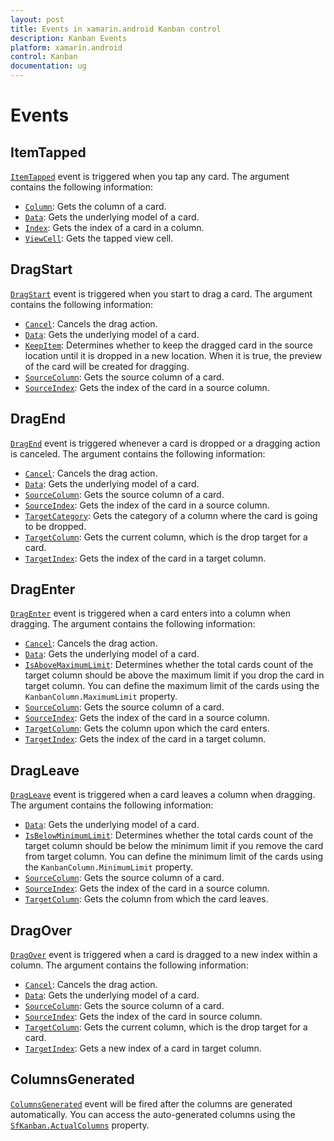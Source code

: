 ```yaml
---
layout: post
title: Events in xamarin.android Kanban control
description: Kanban Events
platform: xamarin.android
control: Kanban
documentation: ug
---
```


# Events

## ItemTapped

[`ItemTapped`](https://help.syncfusion.com/cr/xamarin-android/Syncfusion.SfKanban.Android.SfKanban.html) event is triggered when you tap any card. The argument contains the following information:

* [`Column`](https://help.syncfusion.com/cr/xamarin-android/Syncfusion.SfKanban.Android.KanbanTappedEventArgs.html#Syncfusion_SfKanban_Android_KanbanTappedEventArgs_Column): Gets the column of a card.
* [`Data`](https://help.syncfusion.com/cr/xamarin-android/Syncfusion.SfKanban.Android.KanbanTappedEventArgs.html#Syncfusion_SfKanban_Android_KanbanTappedEventArgs_Data): Gets the underlying model of a card.
* [`Index`](https://help.syncfusion.com/cr/xamarin-android/Syncfusion.SfKanban.Android.KanbanTappedEventArgs.html#Syncfusion_SfKanban_Android_KanbanTappedEventArgs_Index): Gets the index of a card in a column.
* [`ViewCell`](https://help.syncfusion.com/cr/xamarin-android/Syncfusion.SfKanban.Android.KanbanTappedEventArgs.html#Syncfusion_SfKanban_Android_KanbanTappedEventArgs_ViewCell): Gets the tapped view cell.

## DragStart

[`DragStart`](https://help.syncfusion.com/cr/xamarin-android/Syncfusion.SfKanban.Android.SfKanban.html) event is triggered when you start to drag a card. The argument contains the following information:

* [`Cancel`](http://help.syncfusion.com/cr/cref_files/xamarin-android/Syncfusion.SfKanban.Android~Syncfusion.SfKanban.Android.KanbanDragStartEventArgs~Cancel.html): Cancels the drag action.
* [`Data`](http://help.syncfusion.com/cr/cref_files/xamarin-android/Syncfusion.SfKanban.Android~Syncfusion.SfKanban.Android.KanbanDragEventArgs~Data.html): Gets the underlying model of a card.
* [`KeepItem`](http://help.syncfusion.com/cr/cref_files/xamarin-android/Syncfusion.SfKanban.Android~Syncfusion.SfKanban.Android.KanbanDragStartEventArgs~KeepItem.html): Determines whether to keep the dragged card in the source location until it is dropped in a new location. When it is true, the preview of the card will be created for dragging.
* [`SourceColumn`](http://help.syncfusion.com/cr/cref_files/xamarin-android/Syncfusion.SfKanban.Android~Syncfusion.SfKanban.Android.KanbanDragEventArgs~SourceColumn.html): Gets the source column of a card.
* [`SourceIndex`](http://help.syncfusion.com/cr/cref_files/xamarin-android/Syncfusion.SfKanban.Android~Syncfusion.SfKanban.Android.KanbanDragEventArgs~SourceIndex.html): Gets the index of the card in a source column.

## DragEnd  

[`DragEnd`](https://help.syncfusion.com/cr/xamarin-android/Syncfusion.SfKanban.Android.SfKanban.html) event is triggered whenever a card is dropped or a dragging action is canceled. The argument contains the following information:

* [`Cancel`](http://help.syncfusion.com/cr/cref_files/xamarin-android/Syncfusion.SfKanban.Android~Syncfusion.SfKanban.Android.KanbanDragEndEventArgs~Cancel.html): Cancels the drag action.
* [`Data`](http://help.syncfusion.com/cr/cref_files/xamarin-android/Syncfusion.SfKanban.Android~Syncfusion.SfKanban.Android.KanbanDragEventArgs~Data.html): Gets the underlying model of a card.
* [`SourceColumn`](http://help.syncfusion.com/cr/cref_files/xamarin-android/Syncfusion.SfKanban.Android~Syncfusion.SfKanban.Android.KanbanDragEventArgs~SourceColumn.html): Gets the source column of a card.
* [`SourceIndex`](http://help.syncfusion.com/cr/cref_files/xamarin-android/Syncfusion.SfKanban.Android~Syncfusion.SfKanban.Android.KanbanDragEventArgs~SourceIndex.html): Gets the index of the card in a source column.
* [`TargetCategory`](http://help.syncfusion.com/cr/cref_files/xamarin-android/Syncfusion.SfKanban.Android~Syncfusion.SfKanban.Android.KanbanDragEndEventArgs~TargetCategory.html): Gets the category of a column where the card is going to be dropped.
* [`TargetColumn`](http://help.syncfusion.com/cr/cref_files/xamarin-android/Syncfusion.SfKanban.Android~Syncfusion.SfKanban.Android.KanbanDragEndEventArgs~TargetColumn.html): Gets the current column, which is the drop target for a card.
* [`TargetIndex`](http://help.syncfusion.com/cr/cref_files/xamarin-android/Syncfusion.SfKanban.Android~Syncfusion.SfKanban.Android.KanbanDragEndEventArgs~TargetIndex.html): Gets the index of the card in a target column.

## DragEnter 

[`DragEnter`](https://help.syncfusion.com/cr/xamarin-android/Syncfusion.SfKanban.Android.SfKanban.html) event is triggered when a card enters into a column when dragging. The argument contains the following information:

* [`Cancel`](http://help.syncfusion.com/cr/cref_files/xamarin-android/Syncfusion.SfKanban.Android~Syncfusion.SfKanban.Android.KanbanDragEnterEventArgs~Cancel.html): Cancels the drag action.
* [`Data`](http://help.syncfusion.com/cr/cref_files/xamarin-android/Syncfusion.SfKanban.Android~Syncfusion.SfKanban.Android.KanbanDragEventArgs~Data.html): Gets the underlying model of a card.
* [`IsAboveMaximumLimit`](http://help.syncfusion.com/cr/cref_files/xamarin-android/Syncfusion.SfKanban.Android~Syncfusion.SfKanban.Android.KanbanDragEnterEventArgs~IsAboveMaximumLimit.html): Determines whether the total cards count of the target column should be above the maximum limit if you drop the card in target column. You can define the maximum limit of the cards using the `KanbanColumn.MaximumLimit` property.
* [`SourceColumn`](http://help.syncfusion.com/cr/cref_files/xamarin-android/Syncfusion.SfKanban.Android~Syncfusion.SfKanban.Android.KanbanDragEventArgs~SourceColumn.html): Gets the source column of a card.
* [`SourceIndex`](http://help.syncfusion.com/cr/cref_files/xamarin-android/Syncfusion.SfKanban.Android~Syncfusion.SfKanban.Android.KanbanDragEventArgs~SourceIndex.html): Gets the index of the card in a source column.
* [`TargetColumn`](http://help.syncfusion.com/cr/cref_files/xamarin-android/Syncfusion.SfKanban.Android~Syncfusion.SfKanban.Android.KanbanDragEnterEventArgs~TargetColumn.html): Gets the column upon which the card enters.
* [`TargetIndex`](http://help.syncfusion.com/cr/cref_files/xamarin-android/Syncfusion.SfKanban.Android~Syncfusion.SfKanban.Android.KanbanDragEnterEventArgs~TargetIndex.html): Gets the index of the card in a target column.

## DragLeave 

[`DragLeave`](https://help.syncfusion.com/cr/xamarin-android/Syncfusion.SfKanban.Android.SfKanban.html) event is triggered when a card leaves a column when dragging. The argument contains the following information:

* [`Data`](http://help.syncfusion.com/cr/cref_files/xamarin-android/Syncfusion.SfKanban.Android~Syncfusion.SfKanban.Android.KanbanDragEventArgs~Data.html): Gets the underlying model of a card.
* [`IsBelowMinimumLimit`](http://help.syncfusion.com/cr/cref_files/xamarin-android/Syncfusion.SfKanban.Android~Syncfusion.SfKanban.Android.KanbanDragLeaveEventArgs~IsBelowMinimumLimit.html): Determines whether the total cards count of the target column should be below the minimum limit if you remove the card from target column. You can define the minimum limit of the cards using the `KanbanColumn.MinimumLimit` property.
* [`SourceColumn`](http://help.syncfusion.com/cr/cref_files/xamarin-android/Syncfusion.SfKanban.Android~Syncfusion.SfKanban.Android.KanbanDragEventArgs~SourceColumn.html): Gets the source column of a card.
* [`SourceIndex`](http://help.syncfusion.com/cr/cref_files/xamarin-android/Syncfusion.SfKanban.Android~Syncfusion.SfKanban.Android.KanbanDragEventArgs~SourceIndex.html): Gets the index of the card in a source column.
* [`TargetColumn`](http://help.syncfusion.com/cr/cref_files/xamarin-android/Syncfusion.SfKanban.Android~Syncfusion.SfKanban.Android.KanbanDragLeaveEventArgs~TargetColumn.html): Gets the column from which the card leaves.

## DragOver

[`DragOver`](https://help.syncfusion.com/cr/xamarin-android/Syncfusion.SfKanban.Android.SfKanban.html) event is triggered when a card is dragged to a new index within a column. The argument contains the following information:

* [`Cancel`](http://help.syncfusion.com/cr/cref_files/xamarin-android/Syncfusion.SfKanban.Android~Syncfusion.SfKanban.Android.KanbanDragOverEventArgs~Cancel.html): Cancels the drag action.
* [`Data`](http://help.syncfusion.com/cr/cref_files/xamarin-android/Syncfusion.SfKanban.Android~Syncfusion.SfKanban.Android.KanbanDragEventArgs~Data.html): Gets the underlying model of a card.
* [`SourceColumn`](http://help.syncfusion.com/cr/cref_files/xamarin-android/Syncfusion.SfKanban.Android~Syncfusion.SfKanban.Android.KanbanDragEventArgs~SourceColumn.html): Gets the source column of a card.
* [`SourceIndex`](http://help.syncfusion.com/cr/cref_files/xamarin-android/Syncfusion.SfKanban.Android~Syncfusion.SfKanban.Android.KanbanDragEventArgs~SourceIndex.html): Gets the index of the card in source column.
* [`TargetColumn`](http://help.syncfusion.com/cr/cref_files/xamarin-android/Syncfusion.SfKanban.Android~Syncfusion.SfKanban.Android.KanbanDragOverEventArgs~TargetColumn.html): Gets the current column, which is the drop target for a card.
* [`TargetIndex`](http://help.syncfusion.com/cr/cref_files/xamarin-android/Syncfusion.SfKanban.Android~Syncfusion.SfKanban.Android.KanbanDragOverEventArgs~TargetIndex.html): Gets a new index of a card in target column.

## ColumnsGenerated 

[`ColumnsGenerated`](https://help.syncfusion.com/cr/xamarin-android/Syncfusion.SfKanban.Android.SfKanban.html) event will be fired after the columns are generated automatically. You can access the auto-generated columns using the [`SfKanban.ActualColumns`](http://help.syncfusion.com/cr/cref_files/xamarin-android/Syncfusion.SfKanban.Android~Syncfusion.SfKanban.Android.SfKanban~ActualColumns.html) property.

